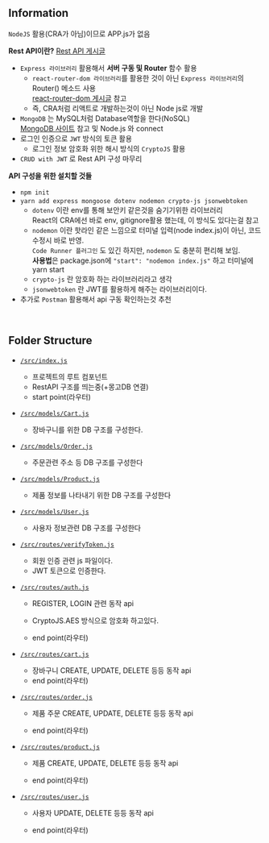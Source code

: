 ## Information

`NodeJS` 활용(CRA가 아님)이므로 APP.js가 없음

**Rest API이란?** [Rest API 게시글](/knowledge/GraphQL,-RestAPI/)  

* `Express 라이브러리` 활용해서 **서버 구동 및 Router** 함수 활용
  * `react-router-dom 라이브러리`를 활용한 것이 아닌 `Express 라이브러리`의 Router() 메소드 사용  
    [react-router-dom 게시글]() 참고
  * 즉, CRA처럼 리액트로 개발하는것이 아닌 Node js로 개발
* `MongoDB` 는 MySQL처럼 Database역할을 한다(NoSQL)  
  [MongoDB 사이트](https://cloud.mongodb.com) 참고 및 Node.js 와 connect
* 로그인 인증으로 `JWT` 방식의 토큰 활용
  * 로그인 정보 암호화 위한 해시 방식의 `CryptoJS` 활용
* `CRUD with JWT` 로 Rest API 구성 마무리

**API 구성을 위한 설치할 것들**

* `npm init`
* `yarn add express mongoose dotenv nodemon crypto-js jsonwebtoken`
  * `dotenv` 이란 env를 통해 보안키 같은것을 숨기기위한 라이브러리  
    React의 CRA에선 바로 env, gitignore활용 했는데, 이 방식도 있다는걸 참고
  * `nodemon` 이란 핫라인 같은 느낌으로 터미널 입력(node index.js)이 아닌, 코드 수정시 바로 반영.  
    `Code Runner 플러그인` 도 있긴 하지만, `nodemon` 도 충분히 편리해 보임.  
    **사용법**은 package.json에 `"start": "nodemon index.js"` 하고 터미널에 yarn start
  * `crypto-js` 란 암호화 하는 라이브러리라고 생각
  * `jsonwebtoken` 란 JWT를 활용하게 해주는 라이브러리이다.
* 추가로 `Postman` 활용해서 api 구동 확인하는것 추천

<br>

## Folder Structure

* [`/src/index.js`](./src/index.js)
  
  * 프로젝트의 루트 컴포넌트
  * RestAPI 구조를 띄는중(+몽고DB 연결)
  * start point(라우터)
  
* [`/src/models/Cart.js`](./src/models/Cart.js)

  * 장바구니를 위한 DB 구조를 구성한다.

* [`/src/models/Order.js`](./src/models/Order.js)

  * 주문관련 주소 등 DB 구조를 구성한다

* [`/src/models/Product.js`](./src/models/Product.js)

  * 제품 정보를 나타내기 위한 DB 구조를 구성한다

* [`/src/models/User.js`](./src/models/User.js)

  * 사용자 정보관련 DB 구조를 구성한다

* [`/src/routes/verifyToken.js`](./src/routes/verifyToken.js)

  * 회원 인증 관련 js 파일이다.
  * JWT 토큰으로 인증한다.

* [`/src/routes/auth.js`](./src/routes/auth.js)

  * REGISTER, LOGIN 관련 동작 api
  * CryptoJS.AES 방식으로 암호화 하고있다.

  * end point(라우터)

* [`/src/routes/cart.js`](./src/routes/cart.js)

  * 장바구니 CREATE, UPDATE, DELETE 등등 동작 api
  * end point(라우터)

* [`/src/routes/order.js`](./src/routes/order.js)

  * 제품 주문 CREATE, UPDATE, DELETE 등등 동작 api

  * end point(라우터)

* [`/src/routes/product.js`](./src/routes/product.js)

  * 제품 CREATE, UPDATE, DELETE 등등 동작 api

  * end point(라우터)

* [`/src/routes/user.js`](./src/routes/user.js)

  * 사용자 UPDATE, DELETE 등등 동작 api

  * end point(라우터)
